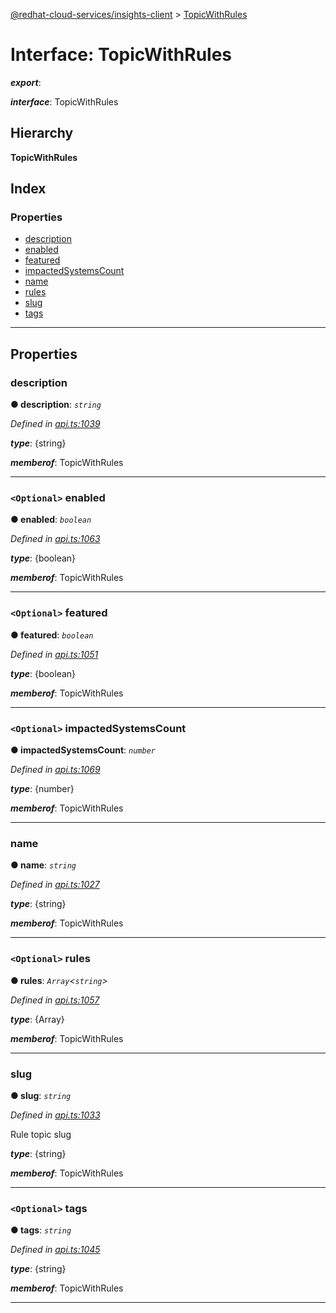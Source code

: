 [@redhat-cloud-services/insights-client](../README.md) > [TopicWithRules](../interfaces/topicwithrules.md)

# Interface: TopicWithRules

*__export__*: 

*__interface__*: TopicWithRules

## Hierarchy

**TopicWithRules**

## Index

### Properties

* [description](topicwithrules.md#description)
* [enabled](topicwithrules.md#enabled)
* [featured](topicwithrules.md#featured)
* [impactedSystemsCount](topicwithrules.md#impactedsystemscount)
* [name](topicwithrules.md#name)
* [rules](topicwithrules.md#rules)
* [slug](topicwithrules.md#slug)
* [tags](topicwithrules.md#tags)

---

## Properties

<a id="description"></a>

###  description

**● description**: *`string`*

*Defined in [api.ts:1039](https://github.com/RedHatInsights/javascript-clients/blob/master/packages/insights/api.ts#L1039)*

*__type__*: {string}

*__memberof__*: TopicWithRules

___
<a id="enabled"></a>

### `<Optional>` enabled

**● enabled**: *`boolean`*

*Defined in [api.ts:1063](https://github.com/RedHatInsights/javascript-clients/blob/master/packages/insights/api.ts#L1063)*

*__type__*: {boolean}

*__memberof__*: TopicWithRules

___
<a id="featured"></a>

### `<Optional>` featured

**● featured**: *`boolean`*

*Defined in [api.ts:1051](https://github.com/RedHatInsights/javascript-clients/blob/master/packages/insights/api.ts#L1051)*

*__type__*: {boolean}

*__memberof__*: TopicWithRules

___
<a id="impactedsystemscount"></a>

### `<Optional>` impactedSystemsCount

**● impactedSystemsCount**: *`number`*

*Defined in [api.ts:1069](https://github.com/RedHatInsights/javascript-clients/blob/master/packages/insights/api.ts#L1069)*

*__type__*: {number}

*__memberof__*: TopicWithRules

___
<a id="name"></a>

###  name

**● name**: *`string`*

*Defined in [api.ts:1027](https://github.com/RedHatInsights/javascript-clients/blob/master/packages/insights/api.ts#L1027)*

*__type__*: {string}

*__memberof__*: TopicWithRules

___
<a id="rules"></a>

### `<Optional>` rules

**● rules**: *`Array`<`string`>*

*Defined in [api.ts:1057](https://github.com/RedHatInsights/javascript-clients/blob/master/packages/insights/api.ts#L1057)*

*__type__*: {Array}

*__memberof__*: TopicWithRules

___
<a id="slug"></a>

###  slug

**● slug**: *`string`*

*Defined in [api.ts:1033](https://github.com/RedHatInsights/javascript-clients/blob/master/packages/insights/api.ts#L1033)*

Rule topic slug

*__type__*: {string}

*__memberof__*: TopicWithRules

___
<a id="tags"></a>

### `<Optional>` tags

**● tags**: *`string`*

*Defined in [api.ts:1045](https://github.com/RedHatInsights/javascript-clients/blob/master/packages/insights/api.ts#L1045)*

*__type__*: {string}

*__memberof__*: TopicWithRules

___

